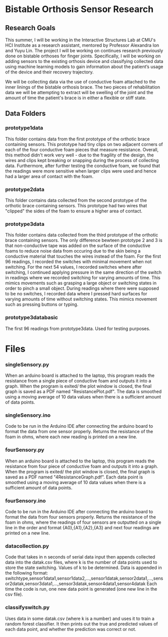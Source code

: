 # Bistable Orthosis Sensor Research
## Research Goals
This summer, I will be working in the Interactive Structures Lab at CMU's HCI Institute as a research assistant, mentored by Professor Alexandra Ion and Yuyu Lin. The project I will be working on continues research previously done on bistable orthoses for finger joints. Specifically, I will be working on adding sensors to the existing orthosis device and classifying collected data using machine learning models to gain information about the patient’s usage of the device and their recovery trajectory.

We will be collecting data via the use of conductive foam attached to the inner linings of the bistable orthosis brace. The two pieces of rehabilitation data we will be attempting to extract will be swelling of the joint and the amount of time the patient's brace is in either a flexible or stiff state.

## Data Folders
### prototype1data
This folder contains data from the first prototype of the orthotic brace containing sensors. This prototype had tiny clips on two adjacent corners of each of the four conductive foam pieces that measure resistance. Overall, this method didn't work very well - due to the fragility of the design, the wires and clips kept breaking or snapping during the process of collecting data. Furthermore, after further testing the conductive foam, we found that the readings were more sensitive when larger clips were used and hence had a larger area of contact with the foam. 

### prototype2data
This folder contains data collected from the second prototype of the orthotic brace containing sensors. This prototype had two wires that "clipped" the sides of the foam to ensure a higher area of contact. 

### prototype3data
This folder contains data collected from the third prototype of the orthotic brace containing sensors. The only difference bewteen prototype 2 and 3 is that non-conductive tape was added on the surface of the conductive foams to reduce noise data from occuring due to the skin being a conductive material that touches the wires instead of the foam. 
For the first 96 readings, I recorded the switches with minimal movement when not switching. For the next 54 values, I recorded switches where after switching, I continued applying pressure in the same direction of the switch in readings where we recorded switching for varying amounts of time. This mimics movements such as grasping a large object or switching states in order to pinch a small object. During readings where there were supposed to be no switches, I recorded data where I pressed hard surfaces for varying amounts of time without switching states. This mimics movement such as pressing buttons or typing. 

### prototype3databasic
The first 96 readings from prototype3data. Used for testing purposes.

# Files
### singleSensory.py
When an arduino board is attached to the laptop, this program reads the resistance from a single piece of conductive foam and outputs it into a graph. When the program is exited/ the plot window is closed, the final graph is saved as a PDF named "ResistancePlot.pdf". The data is smoothed using a moving average of 10 data values when there is a sufficient amount of data points.

### singleSensory.ino
Code to be run in the Arduino IDE after connecting the arduino board to format the data from one sensor properly. Returns the resistance of the foam in ohms, where each new reading is printed on a new line.

### fourSensory.py
When an arduino board is attached to the laptop, this program reads the resistance from four piece of conductive foam and outputs it into a graph. When the program is exited/ the plot window is closed, the final graph is saved as a PDF named "4ResistanceGraph.pdf". Each data point is smoothed using a moving average of 10 data values when there is a sufficient amount of data points.

### fourSensory.ino
Code to be run in the Arduino IDE after connecting the arduino board to format the data from four sensors properly. Returns the resistance of the foam in ohms, where the readings of four sensors are outputted on a single line in the order and format {A0},{A1},{A2},{A3} and next four readings are printed on a new line.

### datacollection.py
Code that takes in n seconds of serial data input then appends collected data into the datak.csv files, where k is the number of data points used to store the state switching. Values of k to be determined. Data is appended in the following format: 
switchtype,sensor1data1,sensor1data2,...,sensor1datak,sensor2data1,...,sensor2datak,sensor3data1,...,sensor3datak,sensor4data1,sensor4datak
Each time the code is run, one new data point is generated (one new line in the csv file). 

### classifyswitch.py
Uses data in some datak.csv (where k is a number) and uses it to train a random forest classifier. It then prints out the true and predicted values of each data point, and whether the prediction was correct or not. 